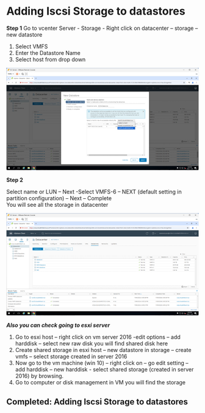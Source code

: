 # Adding Iscsi Storage to datastores

**Step 1**
Go to vcenter Server  - Storage  - Right click on datacenter – storage – new datastore

1. Select VMFS
2. Enter the Datastore Name
3. Select host from drop down

![Picture25](https://github.com/gurpreet2828/VmwareProject_Images/blob/9e669bdc38dbd4258492375683c1204a105f3621/Picture25.png)

**Step 2**

Select name or LUN – Next -Select VMFS-6 – NEXT (default setting in partition configuration) – Next – Complete
<br>You will see all the storage in datacenter</br>

![Picture26](https://github.com/gurpreet2828/VmwareProject_Images/blob/9e669bdc38dbd4258492375683c1204a105f3621/Picture26.png)

***Also you can check going to esxi server***
1.	Go to esxi host – right click on vm server 2016  -edit options – add harddisk – select new raw disk you will find shared disk here
2.	Create shared storage in esxi host – new datastore  in storage – create vmfs – select storage created in server 2016
3.	Now go to the vm machine (win 10) – right click on – go edit setting – add harddisk – new harddisk  - select shared storage (created in server 2016) by browsing.
4.	Go to computer or disk management in VM you will find the storage

## Completed: Adding Iscsi Storage to datastores



